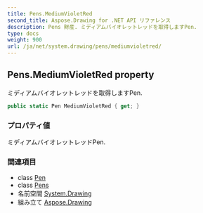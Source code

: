 ```yaml
---
title: Pens.MediumVioletRed
second_title: Aspose.Drawing for .NET API リファレンス
description: Pens 財産. ミディアムバイオレットレッドを取得しますPen.
type: docs
weight: 900
url: /ja/net/system.drawing/pens/mediumvioletred/
---
```

## Pens.MediumVioletRed property

ミディアムバイオレットレッドを取得しますPen.

```csharp
public static Pen MediumVioletRed { get; }
```

### プロパティ値

ミディアムバイオレットレッドPen.

### 関連項目

* class [Pen](../../pen/)
* class [Pens](../)
* 名前空間 [System.Drawing](../../pens/)
* 組み立て [Aspose.Drawing](../../../)


